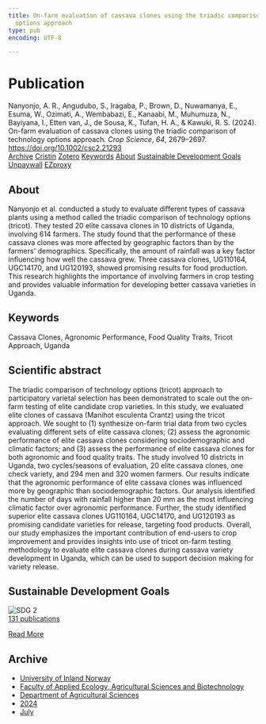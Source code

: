 ```yaml
---
title: On-farm evaluation of cassava clones using the triadic comparison of technology
  options approach
type: pub
encoding: UTF-8

---
```

<h1>Publication</h1>
<article id="csl-bib-container-F9VZ9EGW" class="csl-bib-container">
  <div class="csl-bib-body"> <div class="csl-entry">Nanyonjo, A. R., Angudubo, S., Iragaba, P., Brown, D., Nuwamanya, E., Esuma, W., Ozimati, A., Wembabazi, E., Kanaabi, M., Muhumuza, N., Bayiyana, I., Etten van, J., de Sousa, K., Tufan, H. A., &#38; Kawuki, R. S. (2024). On-farm evaluation of cassava clones using the triadic comparison of technology options approach. <i>Crop Science</i>, <i>64</i>, 2679–2697. <a href="https://doi.org/10.1002/csc2.21293">https://doi.org/10.1002/csc2.21293</a></div> </div>
  <div class="csl-bib-buttons">
    <a href="#taxonomy-article-F9VZ9EGW" alt="archive" class="csl-bib-button">Archive</a>
    <a href="https://app.cristin.no/results/show.jsf?id=2280911" alt="Cristin" class="csl-bib-button">Cristin</a>
    <a href="http://zotero.org/groups/5881554/items/F9VZ9EGW" alt="Zotero" class="csl-bib-button">Zotero</a>
    <a href="#keywords-article-F9VZ9EGW" alt="keywords" class="csl-bib-button">Keywords</a>
    <a href="#about-article-F9VZ9EGW" alt="about_pub" class="csl-bib-button">About</a>
    <a href="#sdg-article-F9VZ9EGW" alt="sdg" class="csl-bib-button">Sustainable Development Goals</a>
    <a href="https://onlinelibrary.wiley.com/doi/pdfdirect/10.1002/csc2.21293" alt="Unpaywall" class="csl-bib-button">Unpaywall</a>
    <a href="https://onlinelibrary.wiley.com/doi/pdfdirect/10.1002/csc2.21293" alt="EZproxy" class="csl-bib-button">EZproxy</a>
  </div>
  <div id="csl-bib-meta-container-F9VZ9EGW"></div>
</article>
<div id="csl-bib-meta-F9VZ9EGW" class="csl-bib-meta">
  <article id="about-article-F9VZ9EGW" class="about_pub-article">
    <h1>About</h1>
    Nanyonjo et al. conducted a study to evaluate different types of cassava plants using a method called the triadic comparison of technology options (tricot). They tested 20 elite cassava clones in 10 districts of Uganda, involving 614 farmers. The study found that the performance of these cassava clones was more affected by geographic factors than by the farmers' demographics. Specifically, the amount of rainfall was a key factor influencing how well the cassava grew. Three cassava clones, UG110164, UGC14170, and UG120193, showed promising results for food production. This research highlights the importance of involving farmers in crop testing and provides valuable information for developing better cassava varieties in Uganda.
  </article>
  <article id="keywords-article-F9VZ9EGW" class="keywords-article">
    <h1>Keywords</h1>
    Cassava Clones, Agronomic Performance, Food Quality Traits, Tricot Approach, Uganda
  </article>
  <article id="abstract-article-F9VZ9EGW" class="abstract-article">
    <h1>Scientific abstract</h1>
    The triadic comparison of technology options (tricot) approach to participatory varietal selection has been demonstrated to scale out the on-farm testing of elite candidate crop varieties. In this study, we evaluated elite clones of cassava (Manihot esculenta Crantz) using the tricot approach. We sought to (1) synthesize on-farm trial data from two cycles evaluating different sets of elite cassava clones; (2) assess the agronomic performance of elite cassava clones considering sociodemographic and climatic factors; and (3) assess the performance of elite cassava clones for both agronomic and food quality traits. The study involved 10 districts in Uganda, two cycles/seasons of evaluation, 20 elite cassava clones, one check variety, and 294 men and 320 women farmers. Our results indicate that the agronomic performance of elite cassava clones was influenced more by geographic than sociodemographic factors. Our analysis identified the number of days with rainfall higher than 20 mm as the most influencing climatic factor over agronomic performance. Further, the study identified superior elite cassava clones UG110164, UGC14170, and UG120193 as promising candidate varieties for release, targeting food products. Overall, our study emphasizes the important contribution of end-users to crop improvement and provides insights into use of tricot on-farm testing methodology to evaluate elite cassava clones during cassava variety development in Uganda, which can be used to support decision making for variety release.
  </article>
  <article id="sdg-article-F9VZ9EGW" class="sdg-article">
    <h1>Sustainable Development Goals</h1>
    <div class="sdg-container"><div id="sdg2" class="sdg">
        <img src="{{< params subfolder >}}images/sdg/sdg02_en.png" class="image" alt="SDG 2">
        <div class="sdg-overlay">
          <a href="/en/archive/?key=?sdg=2#archive" class="sdg-publication-count"><span>131</span> publications</a>
          <p><a href="https://sdgs.un.org/goals/goal2" class="sdg-read-more">Read More</a></p>
        </div>
      </div></div>
  </article>
  <article id="taxonomy-article-F9VZ9EGW" class="taxonomy-article">
    <h1>Archive</h1>
    <ul>
      <li>
        <a href="/en/archive/?key=3DCRN523">University of Inland Norway</a>
      </li>
      <li>
        <a href="/en/archive/?key=T77LXH6D">Faculty of Applied Ecology, Agricultural Sciences and Biotechnology</a>
      </li>
      <li>
        <a href="/en/archive/?key=SSN4QLEC">Department of Agricultural Sciences</a>
      </li>
      <li>
        <a href="/en/archive/?key=RU9ZUC2M">2024</a>
      </li>
      <li>
        <a href="/en/archive/?key=3XNSKJAG">July</a>
      </li>
    </ul>
  </article>
</div>
